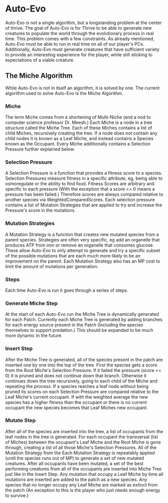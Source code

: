 # Auto-Evo

Auto-Evo is not a single algorithm, but a longstanding problem at the center of
thrive. The goal of Auto-Evo is for Thrive to be able to generate new creatures
to populate the world through the evolutionary process in real time. This
problem comes with a few constraints. As already mentioned, Auto-Evo must be
able to run in real time on all of our player's PCs. Additionally, Auto-Evo must
generate creatures that have sufficient variety to provide an interesting
experience for the player, while still sticking to expectations of a viable
creature.

## The Miche Algorithm
While Auto-Evo is not in itself an algorithm, it is solved by one. The current
algorithm used to solve Auto-Evo is the Miche Algorithm.

### Miche
The term Miche comes from a shortening of Multi-Niche (and a nod to computer
science professor Dr. Meesh.) Each Miche is a node in a tree structure called
the Miche Tree. Each of these Miches contains a list of child Miches,
recursively creating the tree. If a node does not contain any child nodes it is
known as a Leaf Miche, and instead contains a Species known as the Occupant.
Every Miche additionally contains a Selection Pressure further explained below.

### Selection Pressure
A Selection Pressure is a function that provides a fitness score to a species.
Selection Pressures measure fitness in a specific attribute, eg, being able to
osmoregulate or the ability to find food. Fitness Scores are arbitrary and
specific to each pressure (With the exception that a score <= 0 means a pressure
has been failed.) Therefore scores are always compared relative to another
species via WeightedComparedScores. Each selection pressure contains a list of
Mutation Strategies that are applied to try and increase the Pressure's score in
the mutations.

### Mutation Strategies
A Mutation Strategy is a function that creates new mutated species from a parent
species. Strategies are often very specific, eg add an organelle that produces
ATP from iron or remove an organelle that consumes glucose. These allow Auto-Evo
to only attempt to generate and try a specific subset of the possible mutations
that are each much more likely to be an improvement on the parent. Each Mutation
Strategy also has an MP cost to limit the amount of mutations per generation.

### Steps
Each time Auto-Evo is run it goes through a series of steps.

### Generate Miche Step
At the start of each Auto-Evo run the Miche Tree is dynamically generated for
each Patch. Currently each Miche Tree is generated by adding branches for each
energy source present in the Patch (Including the species themselves to support
predation.) This should be expanded to be much more dynamic in the future.

### Insert Step
After the Miche Tree is generated, all of the species present in the patch are
inserted one by one into the top of the tree. First the species gets a score
from the Root Miche's Selection Pressure. If it failed the pressure (score <= 0)
it is pruned and does not continue down that branch. Otherwise it continues down
the tree recursively, going to each child of the Miche and repeating the
process. If a species reaches a leaf node without being pruned its scores on
each Selection Pressure are compared relative to the Leaf Miche's current
occupant. If with the weighted average the new species has a higher fitness than
the occupant or there is no current occupant the new species becomes that Leaf
Miches new occupant.

### Mutate Step
After all of the species are inserted into the tree, a list of occupants from
the leaf nodes in the tree is generated. For each occupant the transversal (list
of Miches) between the occupant's Leaf Miche and the Root Miche is gone through,
creating a list of all those Miche's Selection Pressures. All of the Mutation
Strategy from the Each Mutation Strategy is repeatably applied (until the
species runs out of MP) to generate a set of new mutated creatures. After all
occupants have been mutated, a set of the best performing creatures from all of
the occupants are inserted into Miche Tree just like in the Insert Step. Any
mutation that occupy a Leaf Miche by time all mutations are inserted are added
to the patch as a new species. Any species that no longer occupy any Leaf Miche
are marked as extinct from the patch (An exception to this is the player who
just needs enough energy to survive.)
